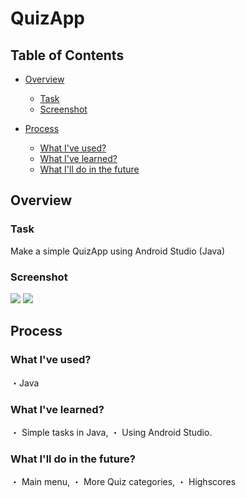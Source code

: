 # QuizApp

## Table of Contents

* [Overview](#overview)
  * [Task](#task)
  * [Screenshot](#screenshot)

* [Process](#process)
  * [What I've used?](#wiu)
  * [What I've learned?](#wil)
  * [What I'll do in the future](#wif)

<a name="overview"/>

## Overview

<a name="task"/>

### Task

Make a simple QuizApp using Android Studio (Java)

<a name="screenshot"/>

### Screenshot

<img src="quizappss">
<img src="quizappss2">

<a name="process"/>

## Process

<a name="wiu"/>

### What I've used?

・Java

<a name="wil"/>

### What I've learned?

・ Simple tasks in Java,
・ Using Android Studio.

<a name="wif"/>

### What I'll do in the future?

・ Main menu, 
・ More Quiz categories, 
・ Highscores
